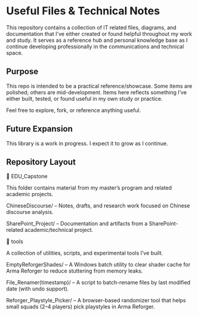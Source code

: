 # Useful Files & Technical Notes 

This repository contains a collection of IT related files, diagrams, and documentation that I've either created or found helpful throughout my work and study. It serves as a reference hub and personal knowledge base as I continue developing professionally in the communications and technical space.

## Purpose

This repo is intended to be a practical reference/showcase. Some items are polished; others are mid-development. Items here reflects something I’ve either built, tested, or found useful in my own study or practice.

Feel free to explore, fork, or reference anything useful.

## Future Expansion

This library is a work in progress. I expect it to grow as I continue.

## Repository Layout

📂 EDU_Capstone

This folder contains material from my master’s program and related academic projects.

ChineseDiscourse/ – Notes, drafts, and research work focused on Chinese discourse analysis.

SharePoint_Project/ – Documentation and artifacts from a SharePoint-related academic/technical project.

📂 tools

A collection of utilities, scripts, and experimental tools I’ve built.

EmptyReforgerShades/ – A Windows batch utility to clear shader cache for Arma Reforger to reduce stuttering from memory leaks.

File_Renamer(timestamp)/ – A script to batch-rename files by last modified date (with undo support).

Reforger_Playstyle_Picker/ – A browser-based randomizer tool that helps small squads (2–4 players) pick playstyles in Arma Reforger.
